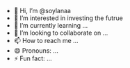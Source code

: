 - 👋 Hi, I’m @soylanaa
- 👀 I’m interested in investing the futrue
- 🌱 I’m currently learning ...
- 💞️ I’m looking to collaborate on ...
- 📫 How to reach me ...
- 😄 Pronouns: ...
- ⚡ Fun fact: ...

<!---
soylanaa/soylanaa is a ✨ special ✨ repository because its `README.md` (this file) appears on your GitHub profile.
You can click the Preview link to take a look at your changes.
--->
